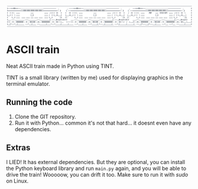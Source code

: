 ![preview](./screenshots/preview.png)

# ASCII train

Neat ASCII train made in Python using TINT.

TINT is a small library (written by me) used for displaying graphics in the terminal emulator.

## Running the code

1. Clone the GIT repository.
2. Run it with Python... common it's not that hard... it doesnt even have any dependencies.

## Extras

I LIED! It has external dependencies. But they are optional, you can install the Python keyboard library and run `main.py` again, and you will be able to drive the train! Wooooow, you can drift it too. Make sure to run it with *sudo* on Linux.
